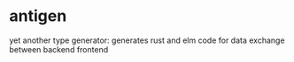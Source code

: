 # antigen
yet another type generator: generates rust and elm code for data exchange between backend frontend
